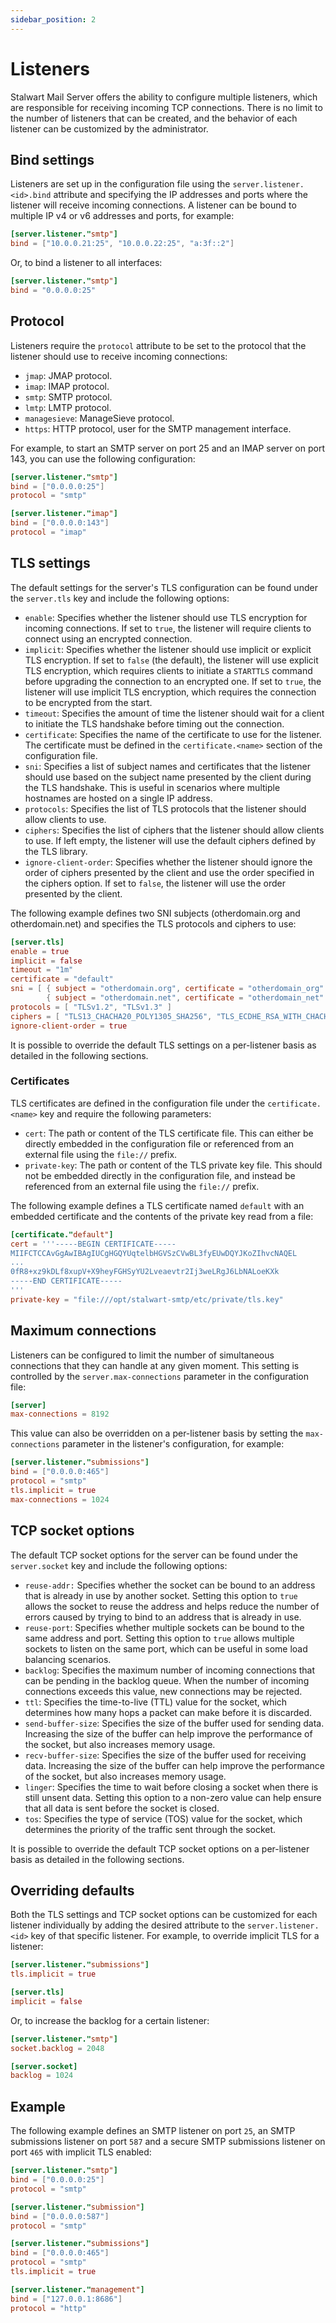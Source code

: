 ```yaml
---
sidebar_position: 2
---
```


# Listeners

Stalwart Mail Server offers the ability to configure multiple listeners, which are responsible for receiving incoming TCP connections. There is no limit to the number of listeners that can be created, and the behavior of each listener can be customized by the administrator. 

## Bind settings

Listeners are set up in the configuration file using the `server.listener.<id>.bind` attribute and specifying the IP addresses and ports where the listener will receive incoming connections. A listener can be bound to multiple IP v4 or v6 addresses and ports, for example:

```toml
[server.listener."smtp"]
bind = ["10.0.0.21:25", "10.0.0.22:25", "a:3f::2"]
```

Or, to bind a listener to all interfaces:

```toml
[server.listener."smtp"]
bind = "0.0.0.0:25"
```

## Protocol

Listeners require the `protocol` attribute to be set to the protocol that the listener should use to receive incoming connections:

- `jmap`: JMAP protocol.
- `imap`: IMAP protocol.
- `smtp`: SMTP protocol.
- `lmtp`: LMTP protocol.
- `managesieve`: ManageSieve protocol.
- `https`: HTTP protocol, user for the SMTP management interface.

For example, to start an SMTP server on port 25 and an IMAP server on port 143, you can use the following configuration:

```toml
[server.listener."smtp"]
bind = ["0.0.0.0:25"]
protocol = "smtp"

[server.listener."imap"]
bind = ["0.0.0.0:143"]
protocol = "imap"
```

## TLS settings

The default settings for the server's TLS configuration can be found under the `server.tls` key and include the following options:

- `enable`: Specifies whether the listener should use TLS encryption for incoming connections. If set to `true`, the listener will require clients to connect using an encrypted connection.
- `implicit`: Specifies whether the listener should use implicit or explicit TLS encryption. If set to `false` (the default), the listener will use explicit TLS encryption, which requires clients to initiate a `STARTTLS` command before upgrading the connection to an encrypted one. If set to `true`, the listener will use implicit TLS encryption, which requires the connection to be encrypted from the start.
- `timeout`: Specifies the amount of time the listener should wait for a client to initiate the TLS handshake before timing out the connection.
- `certificate`: Specifies the name of the certificate to use for the listener. The certificate must be defined in the `certificate.<name>` section of the configuration file.
- `sni`: Specifies a list of subject names and certificates that the listener should use based on the subject name presented by the client during the TLS handshake. This is useful in scenarios where multiple hostnames are hosted on a single IP address. 
- `protocols`: Specifies the list of TLS protocols that the listener should allow clients to use.
- `ciphers`: Specifies the list of ciphers that the listener should allow clients to use. If left empty, the listener will use the default ciphers defined by the TLS library.
- `ignore-client-order`: Specifies whether the listener should ignore the order of ciphers presented by the client and use the order specified in the ciphers option. If set to `false`, the listener will use the order presented by the client.

The following example defines two SNI subjects (otherdomain.org and otherdomain.net) and specifies the TLS protocols and ciphers to use:

```toml
[server.tls]
enable = true
implicit = false
timeout = "1m"
certificate = "default"
sni = [ { subject = "otherdomain.org", certificate = "otherdomain_org" },
        { subject = "otherdomain.net", certificate = "otherdomain_net" } ]
protocols = [ "TLSv1.2", "TLSv1.3" ]
ciphers = [ "TLS13_CHACHA20_POLY1305_SHA256", "TLS_ECDHE_RSA_WITH_CHACHA20_POLY1305_SHA256" ]
ignore-client-order = true
```

It is possible to override the default TLS settings on a per-listener basis as detailed in the following sections.

### Certificates

TLS certificates are defined in the configuration file under the `certificate.<name>` key and require the following parameters:

- `cert`: The path or content of the TLS certificate file. This can either be directly embedded in the configuration file or referenced from an external file using the `file://` prefix.
- `private-key`: The path or content of the TLS private key file. This should not be embedded directly in the configuration file, and instead be referenced from an external file using the `file://` prefix.

The following example defines a TLS certificate named `default` with an embedded certificate and the contents of the private key read from a file:

```toml
[certificate."default"]
cert = '''-----BEGIN CERTIFICATE-----
MIIFCTCCAvGgAwIBAgIUCgHGQYUqtelbHGVSzCVwBL3fyEUwDQYJKoZIhvcNAQEL
...
0fR8+xz9kDLf8xupV+X9heyFGHSyYU2Lveaevtr2Ij3weLRgJ6LbNALoeKXk
-----END CERTIFICATE-----
'''
private-key = "file:///opt/stalwart-smtp/etc/private/tls.key"
```

## Maximum connections

Listeners can be configured to limit the number of simultaneous connections that they can handle at any given moment. This setting is controlled by the `server.max-connections` parameter in the configuration file:

```toml
[server]
max-connections = 8192
```

This value can also be overridden on a per-listener basis by setting the `max-connections` parameter in the listener's configuration, for example:

```toml
[server.listener."submissions"]
bind = ["0.0.0.0:465"]
protocol = "smtp"
tls.implicit = true
max-connections = 1024
```

## TCP socket options

The default TCP socket options for the server can be found under the `server.socket` key and include the following options:

- `reuse-addr:` Specifies whether the socket can be bound to an address that is already in use by another socket. Setting this option to `true` allows the socket to reuse the address and helps reduce the number of errors caused by trying to bind to an address that is already in use.
- `reuse-port`: Specifies whether multiple sockets can be bound to the same address and port. Setting this option to `true` allows multiple sockets to listen on the same port, which can be useful in some load balancing scenarios.
- `backlog`: Specifies the maximum number of incoming connections that can be pending in the backlog queue. When the number of incoming connections exceeds this value, new connections may be rejected.
- `ttl`: Specifies the time-to-live (TTL) value for the socket, which determines how many hops a packet can make before it is discarded.
- `send-buffer-size`: Specifies the size of the buffer used for sending data. Increasing the size of the buffer can help improve the performance of the socket, but also increases memory usage.
- `recv-buffer-size`: Specifies the size of the buffer used for receiving data. Increasing the size of the buffer can help improve the performance of the socket, but also increases memory usage.
- `linger`: Specifies the time to wait before closing a socket when there is still unsent data. Setting this option to a non-zero value can help ensure that all data is sent before the socket is closed.
- `tos`: Specifies the type of service (TOS) value for the socket, which determines the priority of the traffic sent through the socket.

It is possible to override the default TCP socket options on a per-listener basis as detailed in the following sections.

## Overriding defaults

Both the TLS settings and TCP socket options can be customized for each listener individually by adding the desired attribute to the `server.listener.<id>` key of that specific listener. For example, to override implicit TLS for a listener:

```toml
[server.listener."submissions"]
tls.implicit = true

[server.tls]
implicit = false
```

Or, to increase the backlog for a certain listener:

```toml
[server.listener."smtp"]
socket.backlog = 2048

[server.socket]
backlog = 1024
```

## Example

The following example defines an SMTP listener on port `25`, an SMTP submissions listener on port `587` and a secure SMTP submissions listener on port `465` with implicit TLS enabled:

```toml
[server.listener."smtp"]
bind = ["0.0.0.0:25"]
protocol = "smtp"

[server.listener."submission"]
bind = ["0.0.0.0:587"]
protocol = "smtp"

[server.listener."submissions"]
bind = ["0.0.0.0:465"]
protocol = "smtp"
tls.implicit = true

[server.listener."management"]
bind = ["127.0.0.1:8686"]
protocol = "http"
```


